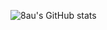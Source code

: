 ![8au's GitHub stats](https://github-readme-stats.vercel.app/api?username=8auu&count_private=true&show_icons=true&theme=radical)
